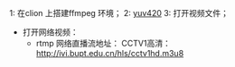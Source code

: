 1: 在clion 上搭建ffmpeg 环境；
2: [yuv420](https://www.bilibili.com/video/BV1bT4y1w78z?p=4&vd_source=48ebba24d97534cb7fc891ea4972fffa)
3: 打开视频文件；
   * 打开网络视频：
     * rtmp 网络直播流地址： CCTV1高清：http://ivi.bupt.edu.cn/hls/cctv1hd.m3u8
